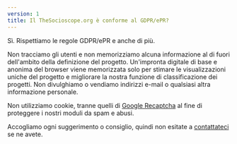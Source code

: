 ```yaml
---
version: 1
title: Il TheSocioscope.org è conforme al GDPR/ePR?
---
```


Sì. Rispettiamo le regole GDPR/ePR e anche di più.

Non tracciamo gli utenti e non memorizziamo alcuna informazione al di fuori dell'ambito della definizione del progetto. Un'impronta digitale di base e anonima del browser viene memorizzata solo per stimare le visualizzazioni uniche del progetto e migliorare la nostra funzione di classificazione dei progetti. Non divulghiamo o vendiamo indirizzi e-mail o qualsiasi altra informazione personale.

Non utilizziamo cookie, tranne quelli di [Google Recaptcha](https://en.wikipedia.org/wiki/ReCAPTCHA) al fine di proteggere i nostri moduli da spam e abusi.

Accogliamo ogni suggerimento o consiglio, quindi non esitate a <a style="text-decoration: underline;">contattateci</a> se ne avete.
